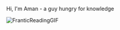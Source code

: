 Hi, I'm Aman - a guy hungry for knowledge

![FranticReadingGIF](https://github.com/am2901/am2901/assets/142022588/02a766c7-340a-465b-b4e0-b55bc86719e7)

<!---
am2901/am2901 is a ✨ special ✨ repository because its `README.md` (this file) appears on your GitHub profile.
You can click the Preview link to take a look at your changes.
--->
